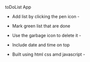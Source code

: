 toDoList App 

- Add list by clicking the pen icon -
  
- Mark green list that are done 
  
- Use the garbage icon to delete it -

- Include date and time on top 
 
- Built using html css amd javascript -

